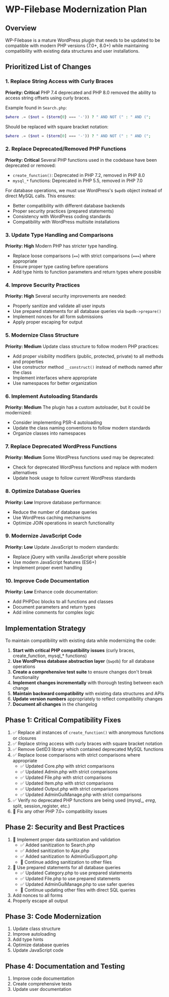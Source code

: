 # WP-Filebase Modernization Plan

## Overview
WP-Filebase is a mature WordPress plugin that needs to be updated to be compatible with modern PHP versions (7.0+, 8.0+) while maintaining compatibility with existing data structures and user installations.

## Prioritized List of Changes

### 1. Replace String Access with Curly Braces
**Priority: Critical**
PHP 7.4 deprecated and PHP 8.0 removed the ability to access string offsets using curly braces.

Example found in `Search.php`:
```php
$where .= ($not = ($term{0} === '-')) ? " AND NOT (" : " AND (";
```
Should be replaced with square bracket notation:
```php
$where .= ($not = ($term[0] === '-')) ? " AND NOT (" : " AND (";
```

### 2. Replace Deprecated/Removed PHP Functions
**Priority: Critical**
Several PHP functions used in the codebase have been deprecated or removed:

- `create_function()`: Deprecated in PHP 7.2, removed in PHP 8.0
- `mysql_*` functions: Deprecated in PHP 5.5, removed in PHP 7.0

For database operations, we must use WordPress's `$wpdb` object instead of direct MySQL calls. This ensures:
- Better compatibility with different database backends
- Proper security practices (prepared statements)
- Consistency with WordPress coding standards
- Compatibility with WordPress multisite installations

### 3. Update Type Handling and Comparisons
**Priority: High**
Modern PHP has stricter type handling.

- Replace loose comparisons (`==`) with strict comparisons (`===`) where appropriate
- Ensure proper type casting before operations
- Add type hints to function parameters and return types where possible

### 4. Improve Security Practices
**Priority: High**
Several security improvements are needed:

- Properly sanitize and validate all user inputs
- Use prepared statements for all database queries via `$wpdb->prepare()`
- Implement nonces for all form submissions
- Apply proper escaping for output

### 5. Modernize Class Structure
**Priority: Medium**
Update class structure to follow modern PHP practices:

- Add proper visibility modifiers (public, protected, private) to all methods and properties
- Use constructor method `__construct()` instead of methods named after the class
- Implement interfaces where appropriate
- Use namespaces for better organization

### 6. Implement Autoloading Standards
**Priority: Medium**
The plugin has a custom autoloader, but it could be modernized:

- Consider implementing PSR-4 autoloading
- Update the class naming conventions to follow modern standards
- Organize classes into namespaces

### 7. Replace Deprecated WordPress Functions
**Priority: Medium**
Some WordPress functions used may be deprecated:

- Check for deprecated WordPress functions and replace with modern alternatives
- Update hook usage to follow current WordPress standards

### 8. Optimize Database Queries
**Priority: Low**
Improve database performance:

- Reduce the number of database queries
- Use WordPress caching mechanisms
- Optimize JOIN operations in search functionality

### 9. Modernize JavaScript Code
**Priority: Low**
Update JavaScript to modern standards:

- Replace jQuery with vanilla JavaScript where possible
- Use modern JavaScript features (ES6+)
- Implement proper event handling

### 10. Improve Code Documentation
**Priority: Low**
Enhance code documentation:

- Add PHPDoc blocks to all functions and classes
- Document parameters and return types
- Add inline comments for complex logic

## Implementation Strategy

To maintain compatibility with existing data while modernizing the code:

1. **Start with critical PHP compatibility issues** (curly braces, create_function, mysql_* functions)
2. **Use WordPress database abstraction layer** (`$wpdb`) for all database operations
3. **Create a comprehensive test suite** to ensure changes don't break functionality
4. **Implement changes incrementally** with thorough testing between each change
5. **Maintain backward compatibility** with existing data structures and APIs
6. **Update version numbers** appropriately to reflect compatibility changes
7. **Document all changes** in the changelog

## Phase 1: Critical Compatibility Fixes

1. ✅ Replace all instances of `create_function()` with anonymous functions or closures
2. ✅ Replace string access with curly braces with square bracket notation
3. ✅ Remove GetID3 library which contained deprecated MySQL functions
4. ✅ Replace loose comparisons with strict comparisons where appropriate
   - ✅ Updated Core.php with strict comparisons
   - ✅ Updated Admin.php with strict comparisons
   - ✅ Updated File.php with strict comparisons
   - ✅ Updated Item.php with strict comparisons
   - ✅ Updated Output.php with strict comparisons
   - ✅ Updated AdminGuiManage.php with strict comparisons
5. ✅ Verify no deprecated PHP functions are being used (mysql_*, ereg*, split, session_register, etc.)
6. 🔄 Fix any other PHP 7.0+ compatibility issues

## Phase 2: Security and Best Practices

1. 🔄 Implement proper data sanitization and validation
   - ✅ Added sanitization to Search.php
   - ✅ Added sanitization to Ajax.php
   - ✅ Added sanitization to AdminGuiSupport.php
   - 🔄 Continue adding sanitization to other files
2. 🔄 Use prepared statements for all database queries
   - ✅ Updated Category.php to use prepared statements
   - ✅ Updated File.php to use prepared statements
   - ✅ Updated AdminGuiManage.php to use safer queries
   - 🔄 Continue updating other files with direct SQL queries
3. Add nonces to all forms
4. Properly escape all output

## Phase 3: Code Modernization

1. Update class structure
2. Improve autoloading
3. Add type hints
4. Optimize database queries
5. Update JavaScript code

## Phase 4: Documentation and Testing

1. Improve code documentation
2. Create comprehensive tests
3. Update user documentation